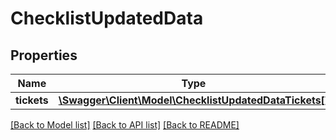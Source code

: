 # ChecklistUpdatedData

## Properties
Name | Type | Description | Notes
------------ | ------------- | ------------- | -------------
**tickets** | [**\Swagger\Client\Model\ChecklistUpdatedDataTickets[]**](ChecklistUpdatedDataTickets.md) |  | [optional] 

[[Back to Model list]](../../README.md#documentation-for-models) [[Back to API list]](../../README.md#documentation-for-api-endpoints) [[Back to README]](../../README.md)

